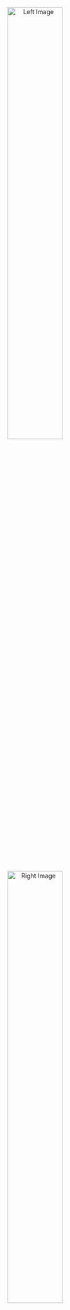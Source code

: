 <p align="center">
  <img src="https://avatars.githubusercontent.com/u/9984201?v=4" alt="Left Image" width="50%" />
  <img src="https://res.cloudinary.com/dha9n3uwa/image/upload/fl_preserve_transparency/v1746469823/9984201_yd68d9.jpg?_s=public-apps" alt="Right Image" width="50%" />
</p>




<br clear="both"/>

## 📊 GitHub Stats

<p align="center">
  <img src="https://github-profile-summary-cards.vercel.app/api/cards/stats?username=antoineleno&theme=github_dark" />
  <img src="https://github-profile-summary-cards.vercel.app/api/cards/repos-per-language?username=antoineleno&theme=github_dark" />
</p>

<div align="center">
  <img src="https://github-readme-streak-stats.herokuapp.com/?user=antoineleno&theme=radical" alt="antoineleno" />
</div>


## 🛠️ Technical Skills

### Languages
![Python](https://img.shields.io/badge/-Python-3776AB?style=flat-square&logo=python&logoColor=white)
![Java](https://img.shields.io/badge/-Java-007396?style=flat-square&logo=java&logoColor=white)
![JavaScript](https://img.shields.io/badge/-JavaScript-F7DF1E?style=flat-square&logo=javascript&logoColor=black)
![TypeScript](https://img.shields.io/badge/-TypeScript-3178C6?style=flat-square&logo=typescript&logoColor=white)

### Backend Technologies
![Node.js](https://img.shields.io/badge/-Node.js-339933?style=flat-square&logo=node.js&logoColor=white)
![Django](https://img.shields.io/badge/-Django-092E20?style=flat-square&logo=django&logoColor=white)
![Spring](https://img.shields.io/badge/-Spring-6DB33F?style=flat-square&logo=spring&logoColor=white)

### Databases
![PostgreSQL](https://img.shields.io/badge/-PostgreSQL-336791?style=flat-square&logo=postgresql&logoColor=white)
![MongoDB](https://img.shields.io/badge/-MongoDB-47A248?style=flat-square&logo=mongodb&logoColor=white)
![Redis](https://img.shields.io/badge/-Redis-DC382D?style=flat-square&logo=redis&logoColor=white)

## 🌱 Currently Learning
![Go](https://img.shields.io/badge/-Go-00ADD8?style=flat-square&logo=go&logoColor=white)
![Kubernetes](https://img.shields.io/badge/-Kubernetes-326CE5?style=flat-square&logo=kubernetes&logoColor=white)

## 📫 How to Reach Me
- LinkedIn: [Your LinkedIn](https://linkedin.com/in/yourprofile)
- Email: your.email@example.com
- Twitter: [@YourHandle](https://twitter.com/YourHandle)

## 🚀 Recent Projects
1. **[Project Name]** - Short description ([GitHub](link))
2. **[Project Name]** - Short description ([GitHub](link))
3. **[Project Name]** - Short description ([GitHub](link))